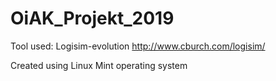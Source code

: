 # OiAK_Projekt_2019

Tool used: Logisim-evolution
http://www.cburch.com/logisim/

Created using Linux Mint operating system
